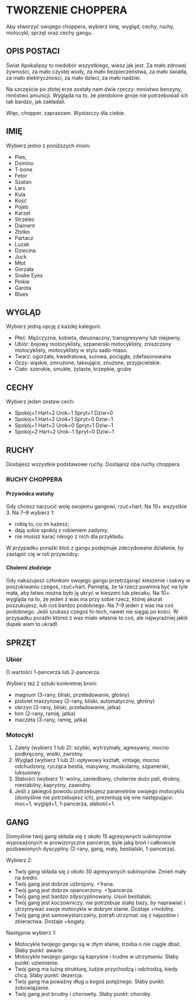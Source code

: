 # TWORZENIE CHOPPERA

Aby stworzyć swojego choppera, wybierz imię, wygląd, cechy, ruchy, motocykl, sprzęt oraz cechy gangu.

## OPIS POSTACI

Świat Apokalipsy to niedobór wszystkiego, wiesz jak jest.
Za mało zdrowej żywności, za mało czystej wody, za mało bezpieczeństwa, za mało światła, za mało elektryczności, za mało dzieci, za mało nadziei.

Na szczęście po złotej erze zostały nam dwie rzeczy: mnóstwo benzyny, mnóstwo amunicji.
Wygląda na to, że pierdolone gnoje nie potrzebowali ich tak bardzo, jak zakładali.

Więc, chopper, zapraszam. Wystarczy dla ciebie.

## IMIĘ

Wybierz jedno z poniższych imion:

- Pies,
- Domino
- T-bone
- Fetor
- Szatan
- Lars
- Kula
- Kość
- Pojeb
- Karzeł
- Strzelec
- Diament
- Złotko
- Partacz
- Luzak
- Dziecina
- Juck
- Młot
- Gorzała
- Snake Eyes
- Pinkie
- Garota
- Blues

## WYGLĄD

Wybierz jedną opcję z każdej kategorii:

- Płeć: Mężczyzna, kobieta, dwuznaczny, transgresywny lub niejawny.
- Ubiór: bojowy motocyklisty, szpanerski motocyklisty, zniszczony motocyklisty, motocyklisty w stylu sado-maso.
- Twarz: ogorzała, kwadratowa, surowa, pociągła, zdefasonowana
- Oczy: wąskie, zmrużone, taksujące, znużone, przyjacielskie.
- Ciało:  szerokie, smukłe, żylaste, krzepkie, grube

## CECHY

Wybierz jeden zestaw cech:

- Spokój+1 Hart+2 Urok−1 Spryt+1 Dziw=0
- Spokój+1 Hart+2 Urok+1 Spryt=0 Dziw−1
- Spokój+1 Hart+2 Urok=0 Spryt+1 Dziw−1
- Spokój+2 Hart+2 Urok−1 Spryt=0 Dziw−1

## RUCHY

Dostajesz wszystkie podstawowe ruchy.
Dostajesz oba ruchy choppera.

### RUCHY CHOPPERA

#### Przywódca watahy

Gdy chcesz narzucić wolę swojemu gangowi, rzuć+hart. Na 10+ wszystkie 3. Na 7–9 wybierz 1:

- robią to, co im każesz;
- dają sobie spokój z robieniem zadymy;
- nie musisz karać nikogo z nich dla przykładu.

W przypadku porażki ktoś z gangu podejmuje zdecydowane działanie, by zastąpić cię w roli przywódcy.

#### Cholerni złodzieje

Gdy nakazujesz członkom swojego gangu przetrząsnąć kieszenie i sakwy w poszukiwaniu czegoś, rzuć+hart. Pamiętaj, że ta rzecz powinna być na tyle mała, aby łatwo można było ją ukryć w kieszeni lub plecaku. Na 10+ wygląda na to, że jeden z was ma przy sobie rzecz, której akurat poszukujesz, lub coś bardzo podobnego. Na 7–9 jeden z was ma coś podobnego. Jeśli szukasz czegoś hi-tech, nawet nie sięgaj po kości. W przypadku porażki któreś z was miało właśnie to coś, ale najwyraźniej jakiś dupek wam to ukradł.

## SPRZĘT

### Ubiór

O wartości 1-pancerza lub 2-pancerza.

Wybierz też 2 sztuki konkretnej broni:

- magnum (3-rany, bliski, przeładowanie, głośny)
- pistolet maszynowy (2-rany, bliski, automatyczny, głośny)
- obrzyn (3-rany, bliski, przeładowanie, jatka)
- łom (2-rany, ramię, jatka)
- maczeta (3-rany, ramię, jatka)

### Motocykl

1. Zalety (wybierz 1 lub 2): szybki, wytrzymały, agresywny, mocno podkręcony, wielki, zwrotny.
2. Wygląd (wybierz 1 lub 2): opływowy kształt, vintage, mocno odchudzony, rycząca bestia, masywny, muskularny, szpanerski, luksusowy.
3. Słabości (wybierz 1): wolny, zaniedbany, cholernie dużo pali, drobny, niestabilny, kapryśny, zawodny.
4. Jeśli z jakiegoś powodu potrzebujesz parametrów swojego motocyklu (domyślnie nie potrzebujesz ich), prezentują się one następująco: moc+1, wygląd+1, 1-pancerza, słabość+1.

## GANG

Domyślnie twój gang składa się z około 15 agresywnych sukinsynów wyposażonych w prowizoryczne pancerze, byle jaką broń i całkowicie pozbawionych dyscypliny (2-rany, gang, mały, bestialski, 1-pancerza).

Wybierz 2:

- Twój gang składa się z około 30 agresywnych sukinsynów. Zmień mały na średni.
- Twój gang jest dobrze uzbrojony. +1rana.
- Twój gang jest dobrze opancerzony. +1pancerza.
- Twój gang jest bardzo zdyscyplinowany. Usuń bestialski.
- Twój gang jest koczowniczy: nie potrzebuje stałej bazy, by naprawiać i utrzymywać swoje motocykle w dobrym stanie. Dostaje +mobilny.
- Twój gang jest samowystarczalny, potrafi utrzymać się z najazdów i zbieractwa. Dostaje +bogaty.

Następnie wybierz 1:

- Motocykle twojego gangu są w złym stanie, trzeba o nie ciągle dbać. Słaby punkt: awarie.
- Motocykle twojego gangu są kapryśne i trudne w utrzymaniu. Słaby punkt: uziemienie.
- Twój gang ma luźną strukturę, ludzie przychodzą i odchodzą, kiedy chcą. Słaby punkt: dezercja.
- Twój gang ma poważny dług u kogoś potężnego. Słaby punkt: zobowiązanie.
- Twój gang jest brudny i chorowity. Słaby punkt: choroby.
